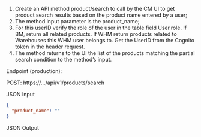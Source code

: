 1. Create an API method product/search to call by the CM UI to get product search results based on the product name entered by a user;
2. The method input parameter is the product_name;
3. For this userID verify the role of the user in the table field User.role. If BM, return all related products. If WHM return products related to Warehouses this WHM user belongs to. Get the UserID from the Cognito token in the header request. 
4. The method returns to the UI the list of the products matching the partial search condition to the method’s input.


Endpoint (production):

POST: https://.../api/v1/products/search

JSON Input
```JSON
{
  "product_name": ""
}
```

JSON Output

